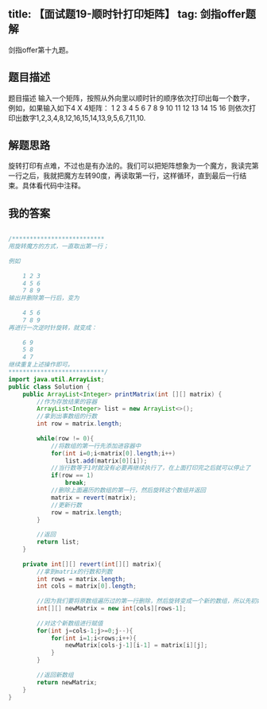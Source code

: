 title: 【面试题19-顺时针打印矩阵】
tag: 剑指offer题解
---
剑指offer第十九题。
<!-- more -->

## 题目描述

题目描述
输入一个矩阵，按照从外向里以顺时针的顺序依次打印出每一个数字，例如，如果输入如下4 X 4矩阵： 1 2 3 4 5 6 7 8 9 10 11 12 13 14 15 16 则依次打印出数字1,2,3,4,8,12,16,15,14,13,9,5,6,7,11,10.


## 解题思路

旋转打印有点难，不过也是有办法的。我们可以把矩阵想象为一个魔方，我读完第一行之后，我就把魔方左转90度，再读取第一行，这样循环，直到最后一行结束。具体看代码中注释。

## 我的答案


```java

/**************************
用旋转魔方的方式，一直取出第一行；
 
例如
 
    1 2 3
    4 5 6
    7 8 9
输出并删除第一行后，变为
 
    4 5 6
    7 8 9
再进行一次逆时针旋转，就变成：
 
    6 9
    5 8
    4 7
继续重复上述操作即可。
***************************/
import java.util.ArrayList;
public class Solution {
    public ArrayList<Integer> printMatrix(int [][] matrix) {
        //作为存放结果的容器
        ArrayList<Integer> list = new ArrayList<>();
        //拿到出事数组的行数
        int row = matrix.length;
         
        while(row != 0){
            //将数组的第一行先添加进容器中
            for(int i=0;i<matrix[0].length;i++)
                list.add(matrix[0][i]);
            //当行数等于1时就没有必要再继续执行了，在上面打印完之后就可以停止了
            if(row == 1)
                break;
            //删除上面遍历的数组的第一行，然后旋转这个数组并返回
            matrix = revert(matrix);
            //更新行数
            row = matrix.length;
        }
         
        //返回
        return list;
    }
     
    private int[][] revert(int[][] matrix){
        //拿到matrix的行数和列数
        int rows = matrix.length;
        int cols = matrix[0].length;
         
        //因为我们要将原数组遍历过的第一行删除，然后旋转变成一个新的数组，所以先初始化一下这个新数组
        int[][] newMatrix = new int[cols][rows-1];
         
        //对这个新数组进行赋值
        for(int j=cols-1;j>=0;j--){
            for(int i=1;i<rows;i++){
                newMatrix[cols-j-1][i-1] = matrix[i][j];
            }
        }
         
        //返回新数组
        return newMatrix;
    }
}
```



